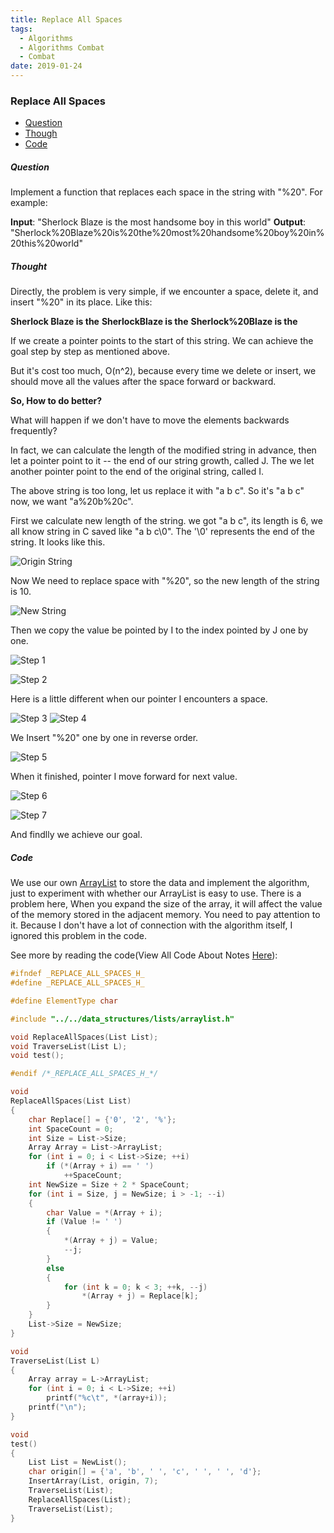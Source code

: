 ```yaml
---
title: Replace All Spaces
tags:
  - Algorithms
  - Algorithms Combat
  - Combat
date: 2019-01-24
---
```


### Replace All Spaces

- [Question](#Question)
- [Though](#Thought)
- [Code](#Code)

##### Question

Implement a function that replaces each space in the string with "%20".
For example:

**Input**: "Sherlock Blaze is the most handsome boy in this world"
**Output**: "Sherlock%20Blaze%20is%20the%20most%20handsome%20boy%20in%20this%20world"

##### Thought

Directly, the problem is very simple, if we encounter a space, delete it, and insert "%20" in its place. Like this:

**Sherlock Blaze is the**
**SherlockBlaze is the**
**Sherlock%20Blaze is the**

If we create a pointer points to the start of this string. We can achieve the goal step by step as mentioned above.

But it's cost too much, O(n^2), because every time we delete or insert, we should move all the values after the space forward or backward.

**So, How to do better?**

What will happen if we don't have to move the elements backwards frequently?

In fact, we can calculate the length of the modified string in advance, then let a pointer point to it -- the end of our string growth, called J. The we let another pointer point to the end of the original string, called I.

The above string is too long, let us replace it with "a b c". So it's "a b c" now, we want "a%20b%20c".

First we calculate new length of the string. we got "a b c", its length is 6, we all know string in C saved like "a b c\0". The '\0' represents the end of the string. It looks like this.

![Origin String](https://sherlockblaze.com/resources/img/cs/replace_all_space/origin_string.png)

Now We need to replace space with "%20", so the new length of the string is 10.

![New String](https://sherlockblaze.com/resources/img/cs/replace_all_space/new_string.png)

Then we copy the value be pointed by I to the index pointed by J one by one.

![Step 1](https://sherlockblaze.com/resources/img/cs/replace_all_space/replace_step1.png)

![Step 2](https://sherlockblaze.com/resources/img/cs/replace_all_space/replace_step2.png)

Here is a little different when our pointer I encounters a space.

![Step 3](https://sherlockblaze.com/resources/img/cs/replace_all_space/replace_step3.png)
![Step 4](https://sherlockblaze.com/resources/img/cs/replace_all_space/replace_step4.png)

We Insert "%20" one by one in reverse order.

![Step 5](https://sherlockblaze.com/resources/img/cs/replace_all_space/replace_step5.png)

When it finished, pointer I move forward for next value.

![Step 6](https://sherlockblaze.com/resources/img/cs/replace_all_space/replace_step6.png)

![Step 7](https://sherlockblaze.com/resources/img/cs/replace_all_space/replace_step7.png)

And findlly we achieve our goal.

##### Code

We use our own [ArrayList](https://sherlockblaze.com/2019/01/21/computer_science/data_structures/ArrayList/) to store the data and implement the algorithm, just to experiment with whether our ArrayList is easy to use. There is a problem here, When you expand the size of the array, it will affect the value of the memory stored in the adjacent memory. You need to pay attention to it. Because I don't have a lot of connection with the algorithm itself, I ignored this problem in the code.

See more by reading the code(View All Code About Notes [Here](https://github.com/sherlockblaze/all_knowledge_review)):

```c
#ifndef _REPLACE_ALL_SPACES_H_
#define _REPLACE_ALL_SPACES_H_

#define ElementType char

#include "../../data_structures/lists/arraylist.h"

void ReplaceAllSpaces(List List);
void TraverseList(List L);
void test();

#endif /*_REPLACE_ALL_SPACES_H_*/

void
ReplaceAllSpaces(List List)
{
	char Replace[] = {'0', '2', '%'};
	int SpaceCount = 0;
	int Size = List->Size;
	Array Array = List->ArrayList;
	for (int i = 0; i < List->Size; ++i)
		if (*(Array + i) == ' ')
			++SpaceCount;
	int NewSize = Size + 2 * SpaceCount;
	for (int i = Size, j = NewSize; i > -1; --i)
	{
		char Value = *(Array + i);
		if (Value != ' ')
		{
			*(Array + j) = Value;
			--j;
		}
		else
		{
			for (int k = 0; k < 3; ++k, --j)
				*(Array + j) = Replace[k];
		}
	}
	List->Size = NewSize;
}

void
TraverseList(List L)
{
	Array array = L->ArrayList;
	for (int i = 0; i < L->Size; ++i)
		printf("%c\t", *(array+i));
	printf("\n");
}

void
test()
{
	List List = NewList();
	char origin[] = {'a', 'b', ' ', 'c', ' ', ' ', 'd'};
	InsertArray(List, origin, 7);
	TraverseList(List);
	ReplaceAllSpaces(List);
	TraverseList(List);
}
```